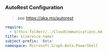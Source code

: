 ### AutoRest Configuration

> see https://aka.ms/autorest

``` yaml
require:
  - $(this-folder)/../CloudCommunications.md
title: $(service-name)
subject-prefix: 'Beta'
namespace: Microsoft.Graph.Beta.PowerShell
```
